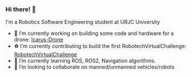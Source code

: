 ### Hi there! 👋

I'm a Robotics Software Engineering student at URJC University

- 🔭 I’m currently working on building some code and hardware for a drone: [Icarus-Drone](https://github.com/RoboTech-URJC/Icarus-Project)
- :soccer: I'm currently contributing to build the first RobotechVirtualChallenge: [RobotechVirtualChallenge](https://github.com/RoboTech-URJC/RobotechVirtualChallenge)
- 🌱 I’m currently learning ROS, ROS2, Navigation algorithms.
- 👯 I’m looking to collaborate on manned/unmanned vehicles/robots




<!--
**P4B5/P4B5** is a ✨ _special_ ✨ repository because its `README.md` (this file) appears on your GitHub profile.

Here are some ideas to get you started:


<a href="https://github.com/anuraghazra/github-readme-stats">
  <img align="center" src="https://github-readme-stats.vercel.app/api?username=P4B5&theme=calm&show_icons=true" alt="P4B5's github stats"/>
</a>


<a href="https://github.com/anuraghazra/github-readme-stats">
  <img align="center" src="https://github-readme-stats.vercel.app/api/top-langs/?username=P4B5&layout=compact&theme=calm" alt="P4B5's github stats" />
</a>

- 🌱 I’m currently learning ...
- 👯 I’m looking to collaborate on ...
- 🤔 I’m looking for help with ...
- 💬 Ask me about ...
- 📫 How to reach me: ...
- 😄 Pronouns: ...
- ⚡ Fun fact: ...
- 🔭 I’m currently working on building a drone
-->
